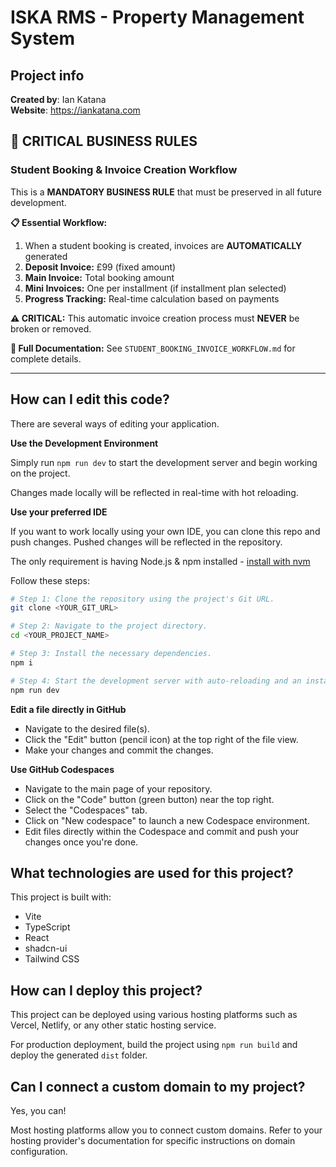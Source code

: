 # ISKA RMS - Property Management System

## Project info

**Created by**: Ian Katana  
**Website**: https://iankatana.com

## 🚨 CRITICAL BUSINESS RULES

### **Student Booking & Invoice Creation Workflow**
This is a **MANDATORY BUSINESS RULE** that must be preserved in all future development.

**📋 Essential Workflow:**
1. When a student booking is created, invoices are **AUTOMATICALLY** generated
2. **Deposit Invoice:** £99 (fixed amount)
3. **Main Invoice:** Total booking amount
4. **Mini Invoices:** One per installment (if installment plan selected)
5. **Progress Tracking:** Real-time calculation based on payments

**⚠️ CRITICAL:** This automatic invoice creation process must **NEVER** be broken or removed.

**📖 Full Documentation:** See `STUDENT_BOOKING_INVOICE_WORKFLOW.md` for complete details.

---

## How can I edit this code?

There are several ways of editing your application.

**Use the Development Environment**

Simply run `npm run dev` to start the development server and begin working on the project.

Changes made locally will be reflected in real-time with hot reloading.

**Use your preferred IDE**

If you want to work locally using your own IDE, you can clone this repo and push changes. Pushed changes will be reflected in the repository.

The only requirement is having Node.js & npm installed - [install with nvm](https://github.com/nvm-sh/nvm#installing-and-updating)

Follow these steps:

```sh
# Step 1: Clone the repository using the project's Git URL.
git clone <YOUR_GIT_URL>

# Step 2: Navigate to the project directory.
cd <YOUR_PROJECT_NAME>

# Step 3: Install the necessary dependencies.
npm i

# Step 4: Start the development server with auto-reloading and an instant preview.
npm run dev
```

**Edit a file directly in GitHub**

- Navigate to the desired file(s).
- Click the "Edit" button (pencil icon) at the top right of the file view.
- Make your changes and commit the changes.

**Use GitHub Codespaces**

- Navigate to the main page of your repository.
- Click on the "Code" button (green button) near the top right.
- Select the "Codespaces" tab.
- Click on "New codespace" to launch a new Codespace environment.
- Edit files directly within the Codespace and commit and push your changes once you're done.

## What technologies are used for this project?

This project is built with:

- Vite
- TypeScript
- React
- shadcn-ui
- Tailwind CSS

## How can I deploy this project?

This project can be deployed using various hosting platforms such as Vercel, Netlify, or any other static hosting service.

For production deployment, build the project using `npm run build` and deploy the generated `dist` folder.

## Can I connect a custom domain to my project?

Yes, you can!

Most hosting platforms allow you to connect custom domains. Refer to your hosting provider's documentation for specific instructions on domain configuration.
